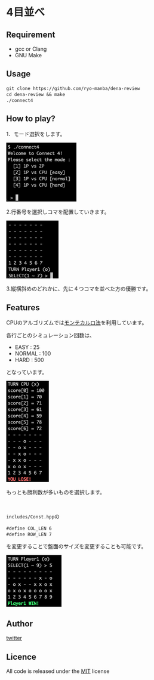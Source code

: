 # 4目並べ

## Requirement

- gcc or Clang
- GNU Make

## Usage

```
git clone https://github.com/ryo-manba/dena-review
cd dena-review && make
./connect4
```

## How to play?
1．モード選択をします。<br>

![game screenshot](docs/mode_select.png)

2.行番号を選択しコマを配置していきます。<br>

![game screenshot](docs/game_start.png)

3.縦横斜めのどれかに、先に４つコマを並べた方の優勝です。

## Features
CPUのアルゴリズムでは[モンテカルロ法](https://ja.wikipedia.org/wiki/%E3%83%A2%E3%83%B3%E3%83%86%E3%82%AB%E3%83%AB%E3%83%AD%E6%B3%95)を利用しています。

各行ごとのシミュレーション回数は、

- EASY   : 25
- NORMAL : 100
- HARD   : 500

となっています。

![game screenshot](docs/cpu_algorithm.png)

もっとも勝利数が多いものを選択します。

<br>

`includes/Const.hpp`の
```
#define COL_LEN 6
#define ROW_LEN 7
```
を変更することで盤面のサイズを変更することも可能です。

![game screenshot](docs/other_map.png)

## Author

[twitter](https://twitter.com/ryo_manba)

## Licence

All code is released under the [MIT](https://github.com/ryo-manba/dena-review/blob/main/LICENSE) license
